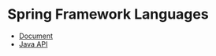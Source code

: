 # Spring Framework Languages
- [Document](https://docs.spring.io/spring-framework/docs/current/spring-framework-reference/languages.html#languages)
- [Java API](https://docs.spring.io/spring/docs/current/javadoc-api/overview-summary.html)
